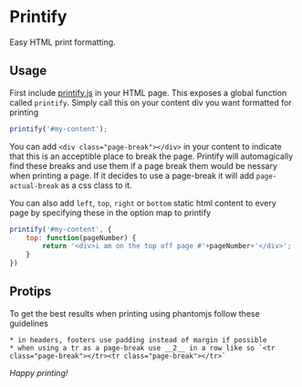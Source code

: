 # Printify

Easy HTML print formatting.

## Usage

First include [printify.js](https://github.com/debitoor/printify/blob/master/printify.js) in your HTML page.
This exposes a global function called `printify`.
Simply call this on your content div you want formatted for printing

``` js
printify('#my-content');
```

You can add `<div class="page-break"></div>` in your content to indicate that this is an acceptible place to break the page.
Printify will automagically find these breaks and use them if a page break them would be nessary when printing a page.
If it decides to use a page-break it will add `page-actual-break` as a css class to it.

You can also add `left`, `top`, `right` or `bottom` static html content to every page by specifying these in the option map to printify

``` js
printify('#my-content', {
	top: function(pageNumber) {
		return '<div>i am on the top off page #'+pageNumber+'</div>';
	}
})
```

## Protips

To get the best results when printing using phantomjs follow these guidelines

	* in headers, footers use padding instead of margin if possible
	* when using a tr as a page-break use __2__ in a row like so `<tr class="page-break"></tr><tr class="page-break"></tr>`

*Happy printing!*
